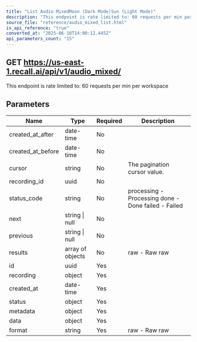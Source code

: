 ```yaml
---
title: "List Audio MixedMoon (Dark Mode)Sun (Light Mode)"
description: "This endpoint is rate limited to: 60 requests per min per workspace"
source_file: "reference/audio_mixed_list.html"
is_api_reference: "true"
converted_at: "2025-06-10T14:00:12.445Z"
api_parameters_count: "15"
---
```

## GET https://us-east-1.recall.ai/api/v1/audio_mixed/

This endpoint is rate limited to: 60 requests per min per workspace

## Parameters

| Name | Type | Required | Description |
| --- | --- | --- | --- |
| created_at_after | date-time | No |  |
| created_at_before | date-time | No |  |
| cursor | string | No | The pagination cursor value. |
| recording_id | uuid | No |  |
| status_code | string | No | processing - Processing done - Done failed - Failed |
| next | string \| null | No |  |
| previous | string \| null | No |  |
| results | array of objects | No | raw - Raw  raw |
| id | uuid | Yes |  |
| recording | object | Yes |  |
| created_at | date-time | Yes |  |
| status | object | Yes |  |
| metadata | object | Yes |  |
| data | object | Yes |  |
| format | string | Yes | raw - Raw  raw |
